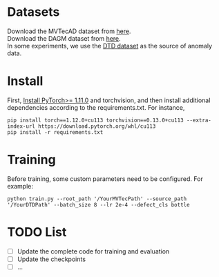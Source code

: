 # Datasets
Download the MVTecAD dataset from [here](https://www.mvtec.com/company/research/datasets/mvtec-ad).  
Download the DAGM dataset from [here](https://www.kaggle.com/datasets/mhskjelvareid/dagm-2007-competition-dataset-optical-inspection).  
In some experiments, we use the [DTD dataset](https://www.robots.ox.ac.uk/~vgg/data/dtd/) as the source of anomaly data.
# Install
First, [Install PyTorch>= 1.11.0](https://pytorch.org/get-started/previous-versions/) and torchvision, and then install additional dependencies according to the requirements.txt. For instance,
```
pip install torch==1.12.0+cu113 torchvision==0.13.0+cu113 --extra-index-url https://download.pytorch.org/whl/cu113
pip install -r requirements.txt
```
# Training
Before training, some custom parameters need to be configured. For example:
```
python train.py --root_path '/YourMVTecPath' --source_path '/YourDTDPath' --batch_size 8 --lr 2e-4 --defect_cls bottle
```
# TODO List
- [ ] Update the complete code for training and evaluation
- [ ] Update the checkpoints
- [ ] ...
